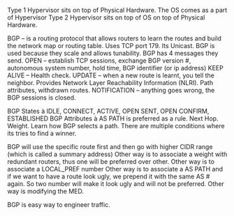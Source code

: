 Type 1 Hypervisor sits on top of Physical Hardware. The OS comes as a part of Hypervisor
Type 2 Hypervisor sits on top of OS on top of Physical Hardware.

BGP – is a routing protocol that allows routers to learn the routes and build the network map or routing table. Uses TCP port 179. Its Unicast. BGP is used because they scale and allows tunability. BGP has 4 messages they send.
OPEN – establish TCP sessions, exchange BGP version #, autonomous system number, hold time, BGP identifier (or ip address)
KEEP ALIVE – Health check.
UPDATE – when a new route is learnt, you tell the neighbor. Provides Network Layer Reachability Information (NLRI). Path attributes, withdrawn routes.
NOTIFICATION – anything goes wrong, the BGP sessions is closed.
 
BGP States à IDLE, CONNECT, ACTIVE, OPEN SENT, OPEN CONFIRM, ESTABLISHED
BGP Attributes à AS PATH is preferred as a rule. Next Hop. Weight.
Learn how BGP selects a path. There are multiple conditions where its tries to find a winner.
 
BGP will use the specific route first and then go with higher CIDR range (which is called a summary address)
Other way is to associate a weight with redundant routers, thus one will be preferred over other.
Other way is to associate a LOCAL_PREF number
Other way is to associate a AS PATH and if we want to have a route look ugly, we prepend it with the same AS # again. So two number will make it look ugly and will not be preferred.
Other way is modifying the MED.
 
BGP is easy way to engineer traffic.
 
